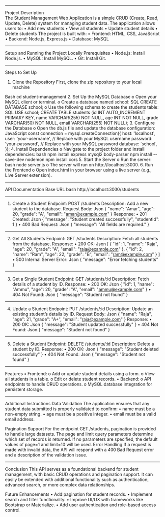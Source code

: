 ________________________________________
Project Description<br>
The Student Management Web Application is a simple CRUD (Create, Read, Update, Delete) system for managing student data. The application allows users to:
•	Add new students
•	View all students
•	Update student details
•	Delete students
The project is built with:
•	Frontend: HTML, CSS, JavaScript
•	Backend: Node.js, Express.js
•	Database: MySQL
________________________________________
Setup and Running the Project Locally
Prerequisites
•	Node.js: Install Node.js.
•	MySQL: Install MySQL.
•	Git: Install Git.
________________________________________
Steps to Set Up
1.	Clone the Repository
First, clone the zip repository to your local machine

Bash
cd student-management
2.	Set Up the MySQL Database
o	Open your MySQL client or terminal.
o	Create a database named school:
SQL
CREATE DATABASE school;
o	Use the following schema to create the students table:
SQL
USE school;
CREATE TABLE students (id INT AUTO_INCREMENT PRIMARY KEY, name VARCHAR(255) NOT NULL, age INT NOT NULL, grade VARCHAR(50) NOT NULL, email VARCHAR(255) NOT NULL);
3.	Configure the Database
o	Open the db.js file and update the database configuration:
JavaScript
const connection = mysql.createConnection({
  host: 'localhost',
  user: 'your-username',  // Replace with your MySQL username
  password: 'your-password',  // Replace with your MySQL password
  database: 'school',
});
4.	Install Dependencies
o	Navigate to the project folder and install dependencies:
bash
npm install express mysql2 body-parser
npm install --save-dev nodemon
npm install cors
5.	Start the Server
o	Run the server:
bash
node server.js
o	The server will run on http://localhost:3000.
6.	Run the Frontend
o	Open index.html in your browser using a live server (e.g., Live Server extension).
________________________________________
API Documentation
Base URL
bash
http://localhost:3000/students
________________________________________
1. Create a Student
Endpoint: POST /students
Description: Add a new student to the database.
Request Body:
Json
{
  "name": "Amar",
  "age": 20,
  "grade": "A",
  "email": "amar@example.com"
}
Response:
•	201 Created:
Json
{
  "message": "Student created successfully",
  "studentId": 1
}
•	400 Bad Request:
Json
{ "message": "All fields are required." }
________________________________________
2. Get All Students
Endpoint: GET /students
Description: Fetch all students from the database.
Response:
•	200 OK:
Json
[
  {
    "id": 1,
    "name": "Raja",
    "age": 20,
    "grade": "A",
    "email": "raja@example.com"
  },
  {
    "id": 2,
    "name": "Ram",
    "age": 22,
    "grade": "B",
    "email": "ram@example.com"
  }
]
•	500 Internal Server Error:
Json
{ "message": "Error fetching students" }
________________________________________
3. Get a Single Student
Endpoint: GET /students/:id
Description: Fetch details of a student by ID.
Response:
•	200 OK:
Json
{
  "id": 1,
  "name": "Ammu",
  "age": 20,
  "grade": "A",
  "email": "ammu@example.com"
}
•	404 Not Found:
Json
{ "message": "Student not found" }
________________________________________
4. Update a Student
Endpoint: PUT /students/:id
Description: Update an existing student’s details by ID.
Request Body:
Json
{
  "name": "Raja",
  "age": 21,
  "grade": "A+",
  "email": "raja@example.com"
}
Response:
•	200 OK:
Json
{ "message": "Student updated successfully" }
•	404 Not Found:
Json
{ "message": "Student not found" }
________________________________________
5. Delete a Student
Endpoint: DELETE /students/:id
Description: Delete a student by ID.
Response:
•	200 OK:
Json
{ "message": "Student deleted successfully" }
•	404 Not Found:
Json
{ "message": "Student not found" }
________________________________________
Features
•	Frontend:
o	Add or update student details using a form.
o	View all students in a table.
o	Edit or delete student records.
•	Backend:
o	API endpoints to handle CRUD operations.
o	MySQL database integration for persistent storage.
________________________________________
Additional Instructions
Data Validation
The application ensures that any student data submitted is properly validated to confirm:
•	name must be a non-empty string.
•	age must be a positive integer.
•	email must be a valid email address.

Pagination Support
For the endpoint GET /students, pagination is provided to handle large datasets. The page and limit query parameters determine which set of records is returned. If no parameters are specified, the default values of page=1 and limit=10 will be used.
Error Handling
If a request is made with invalid data, the API will respond with a 400 Bad Request error and a description of the validation issue.
________________________________________
Conclusion
This API serves as a foundational backend for student management, with basic CRUD operations and pagination support. It can easily be extended with additional functionality such as authentication, advanced search, or more complex data relationships.


Future Enhancements
•	Add pagination for student records.
•	Implement search and filter functionality.
•	Improve UI/UX with frameworks like Bootstrap or Materialize.
•	Add user authentication and role-based access control.
